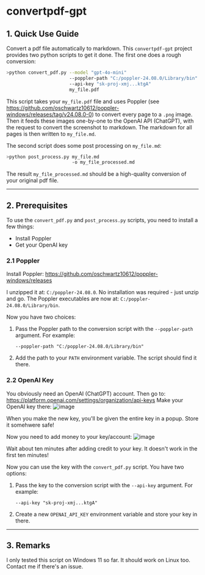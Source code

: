 # convertpdf-gpt

## 1. Quick Use Guide

Convert a pdf file automatically to markdown. This `convertpdf-gpt` project provides two python scripts to get it done. The first one does a rough conversion:

```sh
>python convert_pdf.py --model "gpt-4o-mini"
                       --poppler-path "C:/poppler-24.08.0/Library/bin"
                       --api-key "sk-proj-xmj...ktgA"
                       my_file.pdf
```
This script takes your `my_file.pdf` file and uses Poppler (see https://github.com/oschwartz10612/poppler-windows/releases/tag/v24.08.0-0) to convert every page to a `.png` image. Then it feeds these images one-by-one to the OpenAI API (ChatGPT), with the request to convert the screenshot to markdown. The markdown for all pages is then written to `my_file.md`.

The second script does some post processing on `my_file.md`:

```sh
>python post_process.py my_file.md
                        -o my_file_processed.md
```

The result `my_file_processed.md` should be a high-quality conversion of your original pdf file.

---

## 2. Prerequisites

To use the `convert_pdf.py` and `post_process.py` scripts, you need to install a few things:
- Install Poppler
- Get your OpenAI key

### 2.1 Poppler
Install Poppler:
https://github.com/oschwartz10612/poppler-windows/releases

I unzipped it at: `C:/poppler-24.08.0`. No installation was required - just unzip and go. The Poppler executables are now at:
`C:/poppler-24.08.0/Library/bin`.

Now you have two choices:

1. Pass the Poppler path to the conversion script with the `--poppler-path` argument. For example:
   ```
   --poppler-path "C:/poppler-24.08.0/Library/bin"
   ```

2. Add the path to your `PATH` environment variable. The script should find it there.

### 2.2 OpenAI Key
You obviously need an OpenAI (ChatGPT) account. Then go to:
https://platform.openai.com/settings/organization/api-keys
Make your OpenAI key there:
![image](https://github.com/user-attachments/assets/bdd28897-5793-4992-afb1-7ba49421a80c)

When you make the new key, you'll be given the entire key in a popup. Store it somehwere safe!

Now you need to add money to your key/account:
![image](https://github.com/user-attachments/assets/ec716931-a8d8-4314-b06a-f79ca148005b)

Wait about ten minutes after adding credit to your key. It doesn't work in the first ten minutes!

Now you can use the key with the `convert_pdf.py` script. You have two options:

1. Pass the key to the conversion script with the `--api-key` argument. For example:
   ```
   --api-key "sk-proj-xmj...ktgA"
   ```

2. Create a new `OPENAI_API_KEY` environment variable and store your key in there.

---

## 3. Remarks

I only tested this script on Windows 11 so far. It should work on Linux too. Contact me if there's an issue.
